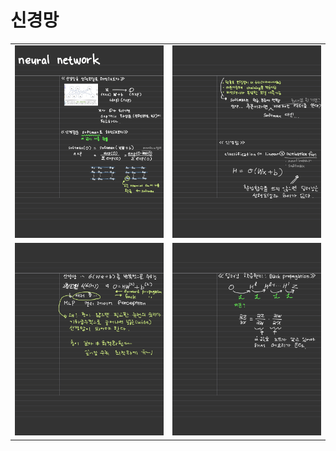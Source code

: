 # 신경망

| | |
| --- | --- |
| ![](%EC%8B%A0%EA%B2%BD%EB%A7%9D1.jpg) | ![](%EC%8B%A0%EA%B2%BD%EB%A7%9D2.jpg) |
| ![](%EC%8B%A0%EA%B2%BD%EB%A7%9D3.jpg) | ![](./%EC%8B%A0%EA%B2%BD%EB%A7%9D4.jpg) |

